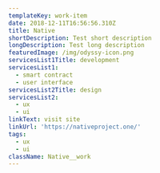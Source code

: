 ```yaml
---
templateKey: work-item
date: 2018-12-11T16:56:56.310Z
title: Native
shortDescription: Test short description
longDescription: Test long description
featuredImage: /img/odyssy-icon.png
servicesList1Title: development
servicesList1:
  - smart contract
  - user interface
servicesList2Title: design
servicesList2:
  - ux
  - ui
linkText: visit site
linkUrl: 'https://nativeproject.one/'
tags:
  - ux
  - ui
className: Native__work
---
```


